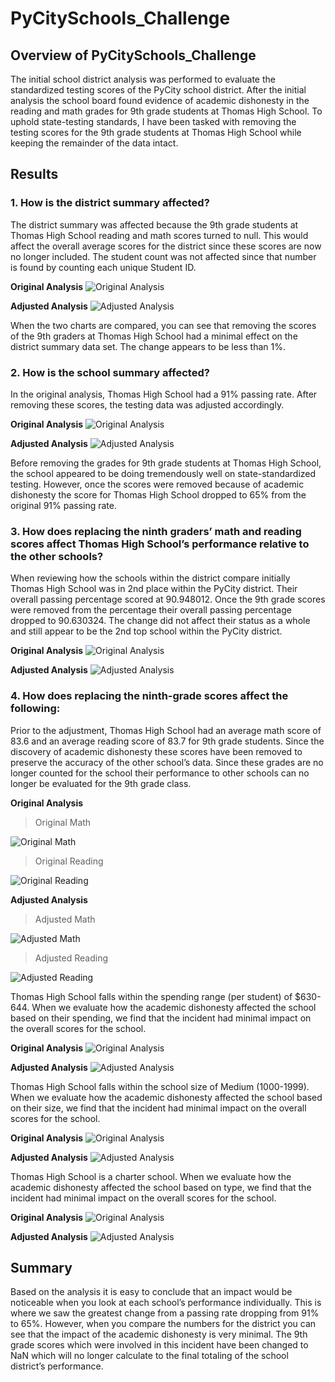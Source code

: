 # PyCitySchools_Challenge

## Overview of PyCitySchools_Challenge
The initial school district analysis was performed to evaluate the standardized testing scores of the PyCity school district. After the initial analysis the school board found evidence of academic dishonesty in the reading and math grades for 9th grade students at Thomas High School. To uphold state-testing standards, I have been tasked with removing the testing scores for the 9th grade students at Thomas High School while keeping the remainder of the data intact. 

## Results
### 1. How is the district summary affected?

The district summary was affected because the 9th grade students at Thomas High School reading and math scores turned to null. This would affect the overall average scores for the district since these scores are now no longer included. The student count was not affected since that number is found by counting each unique Student ID.

**Original Analysis**
![Original Analysis](https://github.com/CorinneBean/School_District_Analysis/blob/3a1cc2617144300b1d0e0265433be7f5d7afd0e7/Resources/Original%20District%20Summary.png)

**Adjusted Analysis**
![Adjusted Analysis](https://github.com/CorinneBean/School_District_Analysis/blob/3a1cc2617144300b1d0e0265433be7f5d7afd0e7/Resources/Adjusted%20District%20Summary.png)

When the two charts are compared, you can see that removing the scores of the 9th graders at Thomas High School had a minimal effect on the district summary data set. The change appears to be less than 1%.

### 2. How is the school summary affected?
In the original analysis, Thomas High School had a 91% passing rate. After removing these scores, the testing data was adjusted accordingly. 

**Original Analysis**
![Original Analysis]( https://github.com/CorinneBean/School_District_Analysis/blob/589a8eb3f4c9d9b3bb1fcac8789caf16513ecdc7/Resources/Original%20Per%20School%20Summary.png)

**Adjusted Analysis**
![Adjusted Analysis]( https://github.com/CorinneBean/School_District_Analysis/blob/589a8eb3f4c9d9b3bb1fcac8789caf16513ecdc7/Resources/Adjusted%20Per%20School%20Summary.png)

Before removing the grades for 9th grade students at Thomas High School, the school appeared to be doing tremendously well on state-standardized testing. However, once the scores were removed because of academic dishonesty the score for Thomas High School dropped to 65% from the original 91% passing rate.

### 3. How does replacing the ninth graders’ math and reading scores affect Thomas High School’s performance relative to the other schools?
When reviewing how the schools within the district compare initially Thomas High School was in 2nd place within the PyCity district. Their overall passing percentage scored at 90.948012. Once the 9th grade scores were removed from the percentage their overall passing percentage dropped to 90.630324. The change did not affect their status as a whole and still appear to be the 2nd top school within the PyCity district.

**Original Analysis**
![Original Analysis]( https://github.com/CorinneBean/School_District_Analysis/blob/08c964f9e7e53c377f29cbecd696603c2f1525e3/Resources/original_top_school.png)

**Adjusted Analysis**
![Adjusted Analysis]( https://github.com/CorinneBean/School_District_Analysis/blob/08c964f9e7e53c377f29cbecd696603c2f1525e3/Resources/adjusted_top_school.png)

### 4. How does replacing the ninth-grade scores affect the following:
Prior to the adjustment, Thomas High School had an average math score of 83.6 and an average reading score of 83.7 for 9th grade students. Since the discovery of academic dishonesty these scores have been removed to preserve the accuracy of the other school’s data. Since these grades are no longer counted for the school their performance to other schools can no longer be evaluated for the 9th grade class.

**Original Analysis**
>Original Math 

![Original Math]( https://github.com/CorinneBean/School_District_Analysis/blob/93b0ae021b3c3d0050cb5552d080613af8c2aa35/Resources/original_math_by_school.png)

>Original Reading

![Original Reading]( https://github.com/CorinneBean/School_District_Analysis/blob/93b0ae021b3c3d0050cb5552d080613af8c2aa35/Resources/original_reading_by_school.png)

**Adjusted Analysis**
>Adjusted Math

![Adjusted Math]( https://github.com/CorinneBean/School_District_Analysis/blob/93b0ae021b3c3d0050cb5552d080613af8c2aa35/Resources/adjusted_math_by_school.png)

>Adjusted Reading

![Adjusted Reading]( https://github.com/CorinneBean/School_District_Analysis/blob/93b0ae021b3c3d0050cb5552d080613af8c2aa35/Resources/adjusted_reading_by_school.png)

Thomas High School falls within the spending range (per student) of $630-644. When we evaluate how the academic dishonesty affected the school based on their spending, we find that the incident had minimal impact on the overall scores for the school.

**Original Analysis**
![Original Analysis]( https://github.com/CorinneBean/School_District_Analysis/blob/03bcdcaf308c837aaeccd6afadb0b148c6570a17/Resources/original_scores_by_spending.png)

**Adjusted Analysis**
![Adjusted Analysis]( https://github.com/CorinneBean/School_District_Analysis/blob/03bcdcaf308c837aaeccd6afadb0b148c6570a17/Resources/adjustedl_scores_by_spending.png)

Thomas High School falls within the school size of Medium (1000-1999). When we evaluate how the academic dishonesty affected the school based on their size, we find that the incident had minimal impact on the overall scores for the school.

**Original Analysis**
![Original Analysis]( https://github.com/CorinneBean/School_District_Analysis/blob/f223123881050e4b491f2200769b131bf3b7c161/Resources/original_score_by_size.png)

**Adjusted Analysis**
![Adjusted Analysis]( https://github.com/CorinneBean/School_District_Analysis/blob/f223123881050e4b491f2200769b131bf3b7c161/Resources/adjusted_score_by_size.png)

Thomas High School is a charter school. When we evaluate how the academic dishonesty affected the school based on type, we find that the incident had minimal impact on the overall scores for the school.

**Original Analysis**
![Original Analysis]( https://github.com/CorinneBean/School_District_Analysis/blob/f223123881050e4b491f2200769b131bf3b7c161/Resources/original_scores_by_type.png)

**Adjusted Analysis**
![Adjusted Analysis]( https://github.com/CorinneBean/School_District_Analysis/blob/f223123881050e4b491f2200769b131bf3b7c161/Resources/adjusted_scores_by_type.png)

## Summary

Based on the analysis it is easy to conclude that an impact would be noticeable when you look at each school’s performance individually. This is where we saw the greatest change from a passing rate dropping from 91% to 65%. However, when you compare the numbers for the district you can see that the impact of the academic dishonesty is very minimal. The 9th grade scores which were involved in this incident have been changed to NaN which will no longer calculate to the final totaling of the school district’s performance. 
